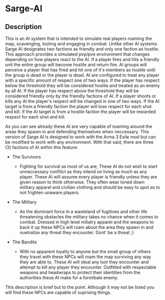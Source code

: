 # Sarge-AI
## Description
This is an AI system that is intended to simulate real players roaming the map, scavenging, looting and engaging in combat. Unlike other AI systems Sarge AI designates two factions as friendly and only one faction as hostile. This approach provides a simulated pvp/pve environment that changes depending on how players react to the AI. If a player fires and hits a friendly unit the entire group will become hostile and return fire. AI groups will perceive a player that has fired and hit one of it's members as hostile until the group is dead or the player is dead. AI are configured to treat any player with a specific amount of respect one of two ways. If the player has respect below the threshold they will be considered hostile and treated as an enemy by all AI. If the player has respect above the threshold they will be considered friendly only by the friendly factions of AI. If a player shoots or kills any AI the player's respect will be changed in one of two ways. If the AI target is from a friendly faction the player will lose respect for each shot and kill. If the AI target is from a hostile faction the player will be rewarded respect for each shot and kill. 

As you can see already these AI are very capable of roaming around the areas they spawn in and defending themselves when neccessary. This version of Sarge AI is designed to work with the Arma 3 Exile mod but can be modified to work with any environment. With that said, there are three (3) factions of AI within this feature:

* The Survivors
  * Fighting for survival as most of us are; These AI do not wish to start unneccessary confilict as they intend on living as much as any player. These AI will assume every player is friendly unless they are given reason to think otherwise. They often wear toned down military apparel and civilian clothing and should be easy to spot as to not frighten unaware players.

* The Military
  * As the dominant force in a wasteland of fugitives and other life threatening obstacles the military takes no chance when it comes to combat. Dressed in high level miliatry apparel and the weapons to back it up these NPCs will roam about the area they spawn in and nuetralize any threat they encounter. Dont' be a threat ;)

* The Bandits
  * With no apparent loyalty to anyone but the small group of others they travel with these NPCs will roam the map surviving any way they are able to. These AI will steal any loot they encounter and attempt to kill any player they encounter. Outfitted with respectable weapons and headwraps to protect their identities from the authorities these AI make for a formibale enemy. 

This description is brief but to the point. Although it may not be listed you will find these NPCs are capable of suprising things.
